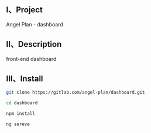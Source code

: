 ## I、Project
Angel Plan - dashboard

## II、Description
front-end dashboard

## III、Install

```bash
git clone https://gitlab.com/angel-plan/dashboard.git
```

```bash
cd dashboard
```

```bash
npm install
```

```bash
ng sereve
```
